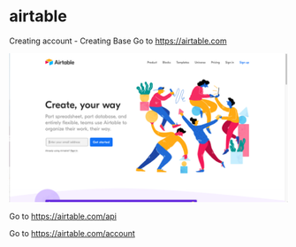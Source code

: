 # airtable

Creating account - Creating Base
Go to https://airtable.com

![login screen](/images/airtable_welcome.png)

Go to https://airtable.com/api

Go to https://airtable.com/account
